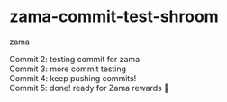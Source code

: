 # zama-commit-test-shroom
zama

Commit 2: testing commit for zama  
Commit 3: more commit testing  
Commit 4: keep pushing commits!  
Commit 5: done! ready for Zama rewards 🚀
